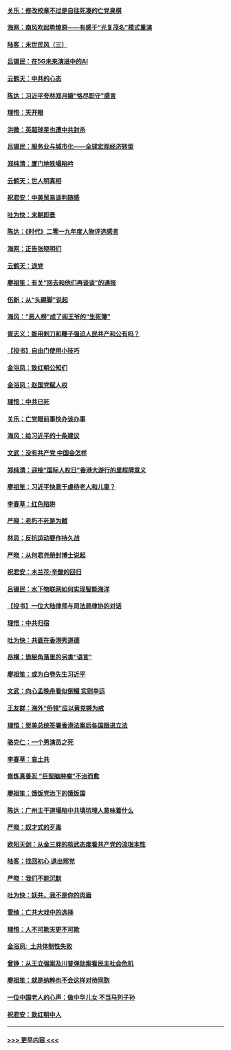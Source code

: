 #### [关乐：修改校章不过是自往死凑的亡党臭棋](../pages/nsc993/n11735097.md?t=12202333) 
#### [海网：南风吹起势燎原——有感于“光复茂名”模式重演](../pages/nsc993/n11732308.md?t=12202333) 
#### [陆客：末世民风（三）](../pages/nsc993/n11732211.md?t=12202333) 
#### [吕锡民：在5G未来演进中的AI](../pages/nsc993/n11730010.md?t=12202333) 
#### [云鹤天：中共的心态](../pages/nsc993/n11729906.md?t=12202333) 
#### [陈达：习近平夸林郑月娥“恪尽职守”感言](../pages/nsc993/n11729881.md?t=12202333) 
#### [理悟：天开眼](../pages/nsc993/n11729699.md?t=12202333) 
#### [洪微：英超球星也遭中共封杀](../pages/nsc993/n11727243.md?t=12202333) 
#### [吕锡民：服务业与城市化——全球宏观经济转型](../pages/nsc993/n11725845.md?t=12202333) 
#### [郑纯清：厦门地铁塌陷吟](../pages/nsc993/n11725813.md?t=12202333) 
#### [云鹤天：世人明真相](../pages/nsc993/n11725621.md?t=12202333) 
#### [祝君安：中美贸易谈判随感](../pages/nsc993/n11725609.md?t=12202333) 
#### [吐为快：末朝即景](../pages/nsc993/n11723365.md?t=12202333) 
#### [陈达：《时代》二零一九年度人物评选感言](../pages/nsc993/n11723337.md?t=12202333) 
#### [海网：正告张晓明们](../pages/nsc993/n11723228.md?t=12202333) 
#### [云鹤天：退党](../pages/nsc993/n11723056.md?t=12202333) 
#### [廖祖笙：有关“回去和他们再谈谈”的通报](../pages/nsc993/n11722442.md?t=12202333) 
#### [伍新：从“头踢脚”说起](../pages/nsc993/n11722429.md?t=12202333) 
#### [海风：“恶人榜”成了阎王爷的“生死簿”](../pages/nsc993/n11722272.md?t=12202333) 
#### [胥志义：能用剌刀和鞭子强迫人民共产和公有吗？](../pages/nsc993/n11720569.md?t=12202333) 
#### [【投书】自由门使用小技巧](../pages/nsc993/n11720180.md?t=12202333) 
#### [金浴凤：致红朝公知们](../pages/nsc993/n11720563.md?t=12202333) 
#### [金浴凤：赵国党赋人权](../pages/nsc993/n11720533.md?t=12202333) 
#### [理悟：中共已死](../pages/nsc993/n11720233.md?t=12202333) 
#### [关乐：亡党眼前事快办该办事](../pages/nsc993/n11719160.md?t=12202333) 
#### [海风：给习近平的十条建议](../pages/nsc993/n11717616.md?t=12202333) 
#### [文武：没有共产党 中国会怎样](../pages/nsc993/n11717584.md?t=12202333) 
#### [郑纯清：迎接“国际人权日”香港大游行的里程牌意义](../pages/nsc993/n11717417.md?t=12202333) 
#### [廖祖笙：习近平快意于虐待老人和儿童？](../pages/nsc993/n11715313.md?t=12202333) 
#### [李春草：红色陷阱](../pages/nsc993/n11715029.md?t=12202333) 
#### [严晓：老朽不死是为贼](../pages/nsc993/n11712910.md?t=12202333) 
#### [林忌：反抗运动要作持久战](../pages/nsc993/n11712623.md?t=12202333) 
#### [严晓：从何君尧册封博士说起](../pages/nsc993/n11712465.md?t=12202333) 
#### [祝君安：木兰花·辛酸的回归](../pages/nsc993/n11712381.md?t=12202333) 
#### [吕锡民：水下物联网如何实现智能海洋](../pages/nsc993/n11711158.md?t=12202333) 
#### [【投书】一位大陆律师与司法局律协的对话](../pages/nsc993/n11709675.md?t=12202333) 
#### [理悟：中共归宿](../pages/nsc993/n11710059.md?t=12202333) 
#### [吐为快：共匪在香港秀道德](../pages/nsc993/n11709979.md?t=12202333) 
#### [岳横：诡秘角落里的另类“语言”](../pages/nsc993/n11709792.md?t=12202333) 
#### [廖祖笙：或为白卷先生习近平](../pages/nsc993/n11708330.md?t=12202333) 
#### [文武：向心孟晚舟看似倒楣 实则幸运](../pages/nsc993/n11708236.md?t=12202333) 
#### [王友群：海外“侨领”应以黄克锵为戒](../pages/nsc993/n11706176.md?t=12202333) 
#### [理悟：贺美总统签署香港法案后各国跟进立法](../pages/nsc993/n11706853.md?t=12202333) 
#### [骆克仁：一个男演员之死](../pages/nsc993/n11706677.md?t=12202333) 
#### [李春草：哀土共](../pages/nsc993/n11706255.md?t=12202333) 
#### [修炼真善忍 “巨型脑肿瘤”不治而愈](../pages/nsc993/n11705340.md?t=12202333) 
#### [廖祖笙：饿饭党治下的饿饭国](../pages/nsc993/n11705085.md?t=12202333) 
#### [陈达：广州主干道塌陷中共填坑埋人意味着什么](../pages/nsc993/n11705046.md?t=12202333) 
#### [严晓：奴才式的歹毒](../pages/nsc993/n11704826.md?t=12202333) 
#### [欧阳天剑：从金三胖的核武态度看共产党的流氓本性](../pages/nsc993/n11702238.md?t=12202333) 
#### [陆客：找回初心 退出邪党](../pages/nsc993/n11702213.md?t=12202333) 
#### [严晓：我们不能沉默](../pages/nsc993/n11702110.md?t=12202333) 
#### [吐为快：妖共，我不是你的肉盾](../pages/nsc993/n11701366.md?t=12202333) 
#### [雪绮：亡共大戏中的选择](../pages/nsc993/n11699922.md?t=12202333) 
#### [理悟：人不可欺天更不可欺](../pages/nsc993/n11699657.md?t=12202333) 
#### [金浴凤:  土共体制性失败](../pages/nsc993/n11699361.md?t=12202333) 
#### [曾铮：从王立强案及川普弹劾案看民主社会危机](../pages/nsc993/n11699318.md?t=12202333) 
#### [廖祖笙：就是纳粹也不会这样对待同胞](../pages/nsc993/n11697658.md?t=12202333) 
#### [一位中国老人的心声：做中华儿女 不当马列子孙](../pages/nsc993/n11697525.md?t=12202333) 
#### [祝君安：致红朝中人](../pages/nsc993/n11697518.md?t=12202333) 

----
#### [ >>> 更早内容 <<< ](../indexes/nsc993-earlier.md)
